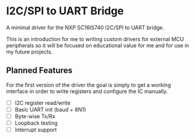 # I2C/SPI to UART Bridge

A minimal driver for the NXP SC16IS740 I2C/SPI to UART bridge.

This is an introduction for me to writing custom drivers for external MCU peripherals so it will be focused on educational value for me and for use in my future projects.

## Planned Features

For the first version of the driver the goal is simply to get a working interface in order to write registers and configure the IC manually.

- [ ] I2C register read/write
- [ ] Basic UART init (baud + 8N1)
- [ ] Byte-wise Tx/Rx
- [ ] Loopback testing
- [ ] Interrupt support
